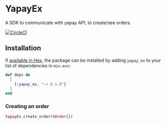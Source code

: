 # YapayEx

A SDK to communicate with yapay API, to create/see orders.

[![CircleCI](https://circleci.com/gh/paulo-silva/yapay_ex.svg?style=shield)](https://circleci.com/gh/paulo-silva/yapay_ex)

## Installation

If [available in Hex](https://hex.pm/docs/publish), the package can be installed
by adding `yapay_ex` to your list of dependencies in `mix.exs`:

```elixir
def deps do
  [
    {:yapay_ex, "~> 0.1.0"}
  ]
end
```

### Creating an order

```elixir
YapayEx.create_order(%Order{})
```

